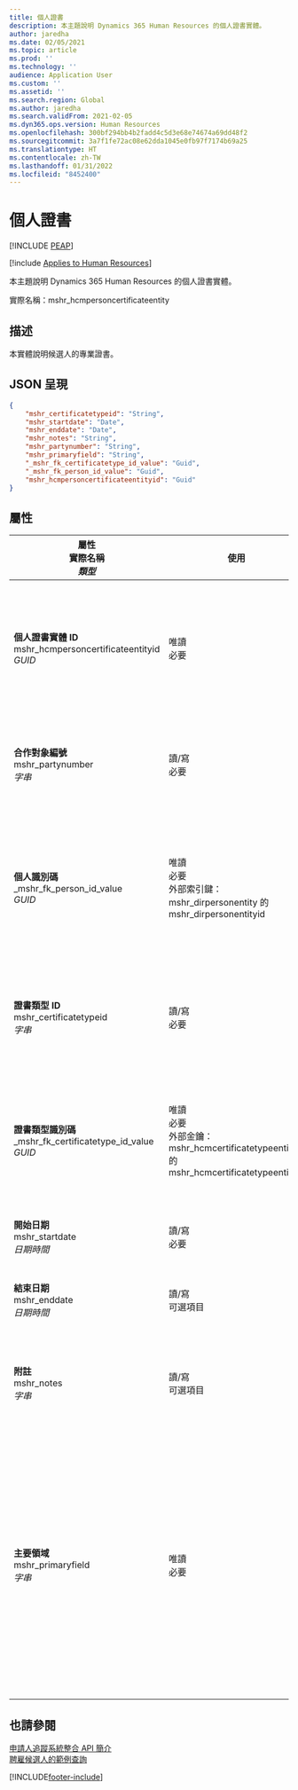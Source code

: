 ```yaml
---
title: 個人證書
description: 本主題說明 Dynamics 365 Human Resources 的個人證書實體。
author: jaredha
ms.date: 02/05/2021
ms.topic: article
ms.prod: ''
ms.technology: ''
audience: Application User
ms.custom: ''
ms.assetid: ''
ms.search.region: Global
ms.author: jaredha
ms.search.validFrom: 2021-02-05
ms.dyn365.ops.version: Human Resources
ms.openlocfilehash: 300bf294bb4b2fadd4c5d3e68e74674a69dd48f2
ms.sourcegitcommit: 3a7f1fe72ac08e62dda1045e0fb97f7174b69a25
ms.translationtype: HT
ms.contentlocale: zh-TW
ms.lasthandoff: 01/31/2022
ms.locfileid: "8452400"
---
```

# <a name="person-certificate"></a>個人證書


[!INCLUDE [PEAP](../includes/peap-1.md)]

[!include [Applies to Human Resources](../includes/applies-to-hr.md)]

本主題說明 Dynamics 365 Human Resources 的個人證書實體。

實際名稱：mshr_hcmpersoncertificateentity

## <a name="description"></a>描述

本實體說明候選人的專業證書。

## <a name="json-representation"></a>JSON 呈現

```json
{
    "mshr_certificatetypeid": "String",
    "mshr_startdate": "Date",
    "mshr_enddate": "Date",
    "mshr_notes": "String",
    "mshr_partynumber": "String",
    "mshr_primaryfield": "String",
    "_mshr_fk_certificatetype_id_value": "Guid",
    "_mshr_fk_person_id_value": "Guid",
    "mshr_hcmpersoncertificateentityid": "Guid"
}
```

## <a name="properties"></a>屬性

| 屬性<br>**實際名稱**<br>**_類型_** | 使用 | 描述 |
| --- | --- | --- |
| **個人證書實體 ID**<br>mshr_hcmpersoncertificateentityid<br>*GUID* | 唯讀<br>必要 | 系統產生的唯一個人證書實體記錄識別碼。 |
| **合作對象編號**<br>mshr_partynumber<br>*字串* | 讀/寫<br>必要 | 候選人的合作對象 (個人) ID。 |
| **個人識別碼**<br>_mshr_fk_person_id_value<br>*GUID* | 唯讀<br>必要<br>外部索引鍵：mshr_dirpersonentity 的 mshr_dirpersonentityid | 系統產生的合作對象 (個人) 實體記錄識別碼。 |
| **證書類型 ID**<br>mshr_certificatetypeid<br>*字串* | 讀/寫<br>必要 |  人力資源定義的證書類型識別碼。 |
| **證書類型識別碼**<br>_mshr_fk_certificatetype_id_value<br>*GUID* | 唯讀<br>必要<br>外部金鑰：mshr_hcmcertificatetypeentity 的 mshr_hcmcertificatetypeentityid | 系統在關聯實體產生的唯一證書類型識別碼。 |
| **開始日期**<br>mshr_startdate<br>*日期時間* | 讀/寫<br>必要 | 簽發證書的日期。 |
| **結束日期**<br>mshr_enddate<br>*日期時間* | 讀/寫<br>可選項目 | 證書將到期的日期。 |
| **附註**<br>mshr_notes<br>*字串* | 讀/寫<br>可選項目 | 錄用經理和招募人員專用注釋。 |
| **主要領域**<br>mshr_primaryfield<br>*字串* | 唯讀<br>必要 |  預計當作實體記錄識別碼的欄位。 合作對象編號、證書類型 ID 和開始日期的組合。 |

## <a name="see-also"></a>也請參閱

[申請人追蹤系統整合 API 簡介](hr-admin-integration-ats-api-introduction.md)<br>
[聘雇候選人的範例查詢](hr-admin-integration-ats-api-candidate-to-hire-example-query.md)



[!INCLUDE[footer-include](../includes/footer-banner.md)]
